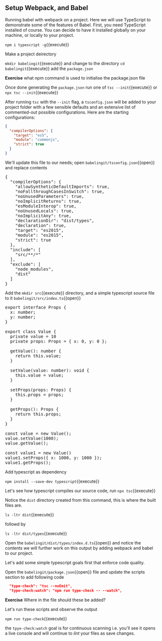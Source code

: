 
## Setup Webpack, and Babel

Running babel with webpack on a  project. Here we will use TypeScript to demonstrate some of the features of Babel. First, you need TypeScript installed of course. You can decide to have it installed globally on your machine, or locally to your project.

`npm i typescript -g`{{execute}}

Make a project deirectory

`mkdir babelingit`{{execute}} and change to the directory `cd babelingit`{{execute}} add the `package.json`

**Exercise** what npm command is used to initialise the package.json file

Once done generating the `package.json` run one of `tsc --init`{{execute}} or `npx tsc --init`{{execute}}

After running `tsc` with the `--init` flag, a `tsconfig.json` will be added to your project folder with a few sensible defaults and an extensive list of commented-out possible configurations. Here are the starting configurations:

```json
{
  "compilerOptions": {
    "target": "es5",
    "module": "commonjs",
    "strict": true
  }
}
```

We'll update this file to our needs; open `babelingit/tsconfig.json`{{open}} and replace contents

<pre class="file" data-filename="babelingit/tsconfig.json" data-target="replace">
{
  "compilerOptions": {
    "allowSyntheticDefaultImports": true,
    "noFallthroughCasesInSwitch": true,
    "noUnusedParameters": true,
    "noImplicitReturns": true,
    "esModuleInterop": true,
    "noUnusedLocals": true,
    "noImplicitAny": true,
    "declarationDir": "dist/types",
    "declaration": true,
    "target": "es2015",
    "module": "es2015",
    "strict": true
  },
  "include": [
    "src/**/*"
  ],
  "exclude": [
    "node_modules",
    "dist"
  ]
}
</pre>

Add the `mkdir src`{{execute}} directory, and a simple typescript source file to it `babelingit/src/index.ts`{{open}}

<pre class="file" data-filename="babelingit/src/index.ts" data-target="replace">
export interface Props {
  x: number;
  y: number;
}

export class Value {
  private value = 10
  private props: Props = { x: 0, y: 0 };

  getValue(): number {
    return this.value;
  }

  setValue(value: number): void {
    this.value = value;
  }

  setProps(props: Props) {
    this.props = props;
  }

  getProps(): Props {
    return this.props;
  }
}

const value = new Value();
value.setValue(1000);
value.getValue();

const value1 = new Value()
value1.setProps({ x: 1000, y: 1000 });
value1.getProps();
</pre>

Add typescript as dependency

`npm install --save-dev typescript`{{execute}}

Let's see how typescript compiles our source code, run `npx tsc`{{execute}}

Notice the `dist` directory created from this command, this is where the built files are.

`ls -ltr dist`{{execute}}

followd by 

`ls -ltr dist/types`{{execute}}

Open the `babelingit/dist/types/index.d.ts`{{open}} and notice the contents we will further work on this output by adding webpack and babel to our project.

Let's add some simple typescript goals first that enforce code quality.

Open the `babelingit/package.json`{{open}} file and update the scripts section to add following code

```json
  "type-check": "tsc --noEmit",
  "type-check:watch": "npm run type-check -- --watch",
```

**Exercise** Where in the file should these be added?

Let's run these scripts and observe the output 

`npm run type-check`{{execute}}

the `tpye-check:watch` goal is for continuous scanning i.e. you'll see it opens a live console and will continue to *lint* your files as save changes.

